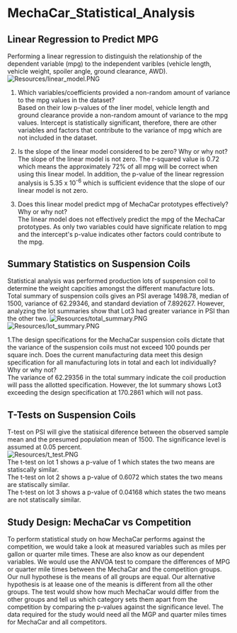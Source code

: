 # MechaCar_Statistical_Analysis  

## Linear Regression to Predict MPG   
Performing a linear regression to distinguish the relationship of the dependent variable (mpg) to the independent varibles (vehicle length, vehicle weight, spoiler angle, ground clearance, AWD).  
![Resources/linear_model.PNG](Resources/[Resources/linear_model.PNG].PNG)    

1. Which variables/coefficients provided a non-random amount of variance to the mpg values in the dataset?  
Based on their low p-values of the liner model, vehicle length and ground clearance provide a non-random amount of variance to the mpg values. Intercept is statistically significant, therefore, there are other variables and factors that contribute to the variance of mpg which are not included in the dataset.  

2. Is the slope of the linear model considered to be zero? Why or why not?  
The slope of the linear model is not zero. The r-squared value is 0.72 which means the approximately 72% of all mpg will be correct when using this linear model. In addition, the p-value of the linear regression analysis is 5.35 x 10<sup>-6</sup> which is sufficient evidence that the slope of our linear model is not zero.  

3. Does this linear model predict mpg of MechaCar prototypes effectively? Why or why not?  
The linear model does not effectively predict the mpg of the MechaCar prototypes. As only two variables could have significate relation to mpg and the intercept's p-value indicates other factors could contribute to the mpg.  


## Summary Statistics on Suspension Coils  
Statistical analysis was performed production lots of suspension coil to determine the weight capcities amongst the different manufacture lots. Total summary of suspension coils gives an PSI average 1498.78, median of 1500, variance of 62.29346, and standard deviation of 7.892627. However, analyzing the lot summaries show that Lot3 had greater variance in PSI than the other two.
![Resources/total_summary.PNG](Resources/[Resources/total_summary.PNG].PNG)   
![Resources/lot_summary.PNG](Resources/[Resources/lot_summary.PNG].PNG)   

1.The design specifications for the MechaCar suspension coils dictate that the variance of the suspension coils must not exceed 100 pounds per square inch. Does the current manufacturing data meet this design specification for all manufacturing lots in total and each lot individually? Why or why not?  
The variance of 62.29356 in the total summary indicate the coil production will pass the allotted specification. However, the lot summary shows Lot3 exceeding the design specification at 170.2861 which will not pass.  


## T-Tests on Suspension Coils  
T-test on PSI will give the statisical diference between the observed sample mean and the presumed population mean of 1500. The significance level is assumed at 0.05 percent.  
![Resources/t_test.PNG](Resources/[Resources/t_test.PNG].PNG)  
The t-test on lot 1 shows a p-value of 1 which states the two means are statiscally similar.  
The t-test on lot 2 shows a p-value of 0.6072 which states the two means are statiscally similar.  
The t-test on lot 3 shows a p-value of 0.04168 which states the two means are not statiscally similar.  


## Study Design: MechaCar vs Competition  
To perform statistical study on how MechaCar performs against the competition, we would take a look at measured variables such as miles per gallon or quarter mile times. These are also know as our dependent variables. We would use the ANVOA test to compare the differences of MPG or quarter mile times between the MechaCar and the competition groups. Our null hypothese is the means of all groups are equal. Our alternative hypothesis is at leaase one of the meanis is different from all the other groups. The test would show how much MechaCar would differ from the other groups and tell us which category sets them apart from the competition by comparing the p-values against the significance level. The data required for the study would need all the MGP and quarter miles times for MechaCar and all competitors.  
